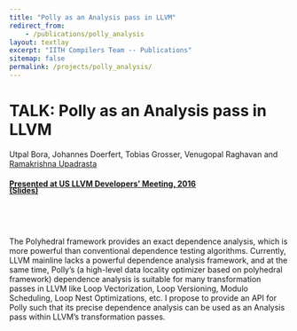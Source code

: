 ```yaml
---
title: "Polly as an Analysis pass in LLVM"
redirect_from:
    - /publications/polly_analysis
layout: textlay
excerpt: "IITH Compilers Team -- Publications"
sitemap: false
permalink: /projects/polly_analysis/
---
```



<div class="container-fluid" style="height:100%; width:100%"> 
<h1>TALK: Polly as an Analysis pass in LLVM</h1>
<p>Utpal Bora, Johannes Doerfert, Tobias Grosser, Venugopal Raghavan and <a href="https://www.iith.ac.in/~ramakrishna" target="_blank">Ramakrishna Upadrasta</p>
<h4> Presented at <a href="https://www.llvm.org/devmtg/2016-11/">US LLVM Developers’ Meeting, 2016
</a>  

<a>
 </a>  
 </h4>
 <div style="position:relative; top:-25px;">
 <h4><a href="https://www.llvm.org/devmtg/2016-11/Slides/Bora-PollyAsAnAnalysisPass.pdf" target="_blank">(Slides)</a>
 </h4>
 </div> 
 
 <br>     
<p> The Polyhedral framework provides an exact dependence analysis, which is more powerful than conventional dependence testing algorithms. Currently, LLVM mainline lacks a powerful dependence analysis framework, and at the same time, Polly’s (a high-level data locality optimizer based on polyhedral framework) dependence analysis is suitable for many transformation passes in LLVM like Loop Vectorization, Loop Versioning, Modulo Scheduling, Loop Nest Optimizations, etc. I propose to provide an API for Polly such that its precise dependence analysis can be used as an Analysis pass within LLVM’s transformation passes.</p>
<br>
</div>
